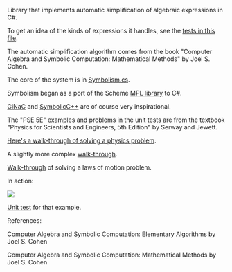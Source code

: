 
Library that implements automatic simplification of algebraic expressions in C#.

To get an idea of the kinds of expressions it handles, see the [tests in this file](https://github.com/dharmatech/Symbolism/blob/master/Tests/Tests.cs).

The automatic simplification algorithm comes from the book "Computer Algebra and Symbolic Computation: Mathematical Methods" by Joel S. Cohen.

The core of the system is in [Symbolism.cs](https://github.com/dharmatech/Symbolism/blob/master/Symbolism/Symbolism.cs).

Symbolism began as a port of the Scheme [MPL library](https://github.com/dharmatech/mpl) to C#.

[GiNaC](http://www.ginac.de/) and [SymbolicC++](http://issc.uj.ac.za/symbolic/symbolic.html) are of course very inspirational.

The "PSE 5E" examples and problems in the unit tests are from the textbook "Physics for Scientists and Engineers, 5th Edition" by Serway and Jewett.

[Here's a walk-through of solving a physics problem](https://gist.github.com/dharmatech/d6d499f14c808b159689).

A slightly more complex [walk-through](https://gist.github.com/dharmatech/a5e74ef03d98b3ff1c45).

[Walk-through](https://gist.github.com/dharmatech/a14d1a29a7d4c0728d37) of solving a laws of motion problem.

In action:

![](http://i.imgur.com/7FH36o1.png)

[Unit test](https://github.com/dharmatech/Symbolism/blob/ff09e2c20e026091225f4f303bbb06487a08f58d/Tests/Tests.cs#L2732) for that example.

References:

Computer Algebra and Symbolic Computation: Elementary Algorithms 
by Joel S. Cohen

Computer Algebra and Symbolic Computation: Mathematical Methods 
by Joel S. Cohen 
